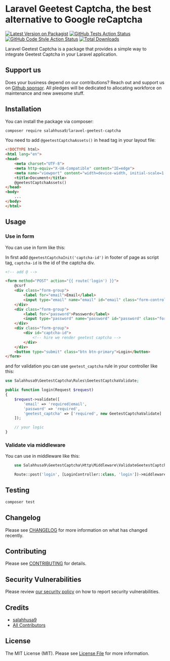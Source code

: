 # Laravel Geetest Captcha, the best alternative to Google reCaptcha

[![Latest Version on Packagist](https://img.shields.io/packagist/v/salahhusa9/laravel-geetest-captcha.svg?style=flat-square)](https://packagist.org/packages/salahhusa9/laravel-geetest-captcha)
[![GitHub Tests Action Status](https://img.shields.io/github/actions/workflow/status/salahhusa9/laravel-geetest-captcha/run-tests.yml?branch=main&label=tests&style=flat-square)](https://github.com/salahhusa9/laravel-geetest-captcha/actions?query=workflow%3Arun-tests+branch%3Amain)
[![GitHub Code Style Action Status](https://img.shields.io/github/actions/workflow/status/salahhusa9/laravel-geetest-captcha/fix-php-code-style-issues.yml?branch=main&label=code%20style&style=flat-square)](https://github.com/salahhusa9/laravel-geetest-captcha/actions?query=workflow%3A"Fix+PHP+code+style+issues"+branch%3Amain)
[![Total Downloads](https://img.shields.io/packagist/dt/salahhusa9/laravel-geetest-captcha.svg?style=flat-square)](https://packagist.org/packages/salahhusa9/laravel-geetest-captcha)

Laravel Geetest Captcha is a package that provides a simple way to integrate Geetest Captcha in your Laravel application.

## Support us

Does your business depend on our contributions? Reach out and support us on [Github sponsor](https://github.com/sponsors/salahhusa9). All pledges will be dedicated to allocating workforce on maintenance and new awesome stuff.

## Installation

You can install the package via composer:

```bash
composer require salahhusa9/laravel-geetest-captcha
```

You need to add `@geetestCaptchaAssets()` in head tag in your layout file:

```html
<!DOCTYPE html>
<html lang="en">
<head>
    <meta charset="UTF-8">
    <meta http-equiv="X-UA-Compatible" content="IE=edge">
    <meta name="viewport" content="width=device-width, initial-scale=1.0">
    <title>Document</title>
    @geetestCaptchaAssets()
</head>
<body>
    ...
</body>
</html>
```

## Usage
### Use in form

You can use in form like this:

In first add `@geetestCaptchaInit('captcha-id')` in footer of page as script tag, `captcha-id` is the id of the captcha div.

```html
<!-- add @ -->

<form method="POST" action="{{ route('login') }}">
    @csrf
    <div class="form-group">
        <label for="email">Email</label>
        <input type="email" name="email" id="email" class="form-control" required>
    </div>
    <div class="form-group">
        <label for="password">Password</label>
        <input type="password" name="password" id="password" class="form-control" required>
    </div>
    <div class="form-group">
        <div id="captcha-id">
            <!-- hire we render geetest captcha -->
        </div>
    </div>
    <button type="submit" class="btn btn-primary">Login</button>
</form>
```

and for validation you can use `geetest_captcha` rule in your controller like this:

```php
use Salahhusa9\GeetestCaptcha\Rules\GeetestCaptchaValidate;

public function login(Request $request)
{
    $request->validate([
        'email' => 'required|email',
        'password' => 'required',
        'geetest_captcha' => ['required', new GeetestCaptchaValidate]
    ]);

    // your logic
}
```

### Validate via middleware

You can use in middleware like this:
```php
    use Salahhusa9\GeetestCaptcha\Http\Middleware\ValidateGeetestCaptcha;

    Route::post('login', [LoginController::class, 'login'])->middleware(ValidateGeetestCaptcha::class);
```

## Testing

```bash
composer test
```

## Changelog

Please see [CHANGELOG](CHANGELOG.md) for more information on what has changed recently.

## Contributing

Please see [CONTRIBUTING](CONTRIBUTING.md) for details.

## Security Vulnerabilities

Please review [our security policy](../../security/policy) on how to report security vulnerabilities.

## Credits

- [salahhusa9](https://github.com/salahhusa9)
- [All Contributors](../../contributors)

## License

The MIT License (MIT). Please see [License File](LICENSE.md) for more information.
